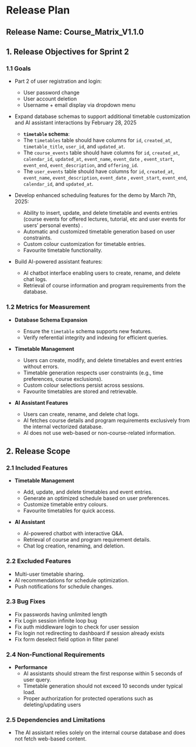 # Release Plan

## Release Name: Course_Matrix_V1.1.0

## 1. Release Objectives for Sprint 2

### 1.1 Goals

- Part 2 of user registration and login:

  - User password change
  - User account deletion
  - Username + email display via dropdown menu

- Expand database schemas to support additional timetable customization and AI assistant interactions by February 28, 2025

  - **`timetable` schema**:
  - The `timetables` table should have columns for `id`, `created_at`, `timetable_title`, `user_id`, and `updated_at`.
  - The `course_events` table should have columns for `id`, `created_at`, `calendar_id`, `updated_at`, `event_name`, `event_date` , `event_start`, `event_end`, `event_description`, and `offering_id`.
  - The `user_events` table should have columns for `id`, `created_at`, `event_name`, `event_description`, `event_date` , `event_start`, `event_end`, `calendar_id`, and `updated_at`.

- Develop enhanced scheduling features for the demo by March 7th, 2025:

  - Ability to insert, update, and delete timetable and events entries (course events for offered lectures, tutorial, etc and user events for users’ personal events) .
  - Automatic and customized timetable generation based on user constraints.
  - Custom colour customization for timetable entries.
  - Favourite timetable functionality.

- Build AI-powered assistant features:
  - AI chatbot interface enabling users to create, rename, and delete chat logs.
  - Retrieval of course information and program requirements from the database.

### 1.2 Metrics for Measurement

- **Database Schema Expansion**

  - Ensure the `timetable` schema supports new features.
  - Verify referential integrity and indexing for efficient queries.

- **Timetable Management**

  - Users can create, modify, and delete timetables and event entries without errors.
  - Timetable generation respects user constraints (e.g., time preferences, course exclusions).
  - Custom colour selections persist across sessions.
  - Favourite timetables are stored and retrievable.

- **AI Assistant Features**
  - Users can create, rename, and delete chat logs.
  - AI fetches course details and program requirements exclusively from the internal vectorized database.
  - AI does not use web-based or non-course-related information.

## 2. Release Scope

### 2.1 Included Features

- **Timetable Management**

  - Add, update, and delete timetables and event entries.
  - Generate an optimized schedule based on user preferences.
  - Customize timetable entry colours.
  - Favourite timetables for quick access.

- **AI Assistant**
  - AI-powered chatbot with interactive Q&A.
  - Retrieval of course and program requirement details.
  - Chat log creation, renaming, and deletion.

### 2.2 Excluded Features

- Multi-user timetable sharing.
- AI recommendations for schedule optimization.
- Push notifications for schedule changes.

### 2.3 Bug Fixes

- Fix passwords having unlimited length
- Fix Login session infinite loop bug
- Fix auth middleware login to check for user session
- Fix login not redirecting to dashboard if session already exists
- Fix form deselect field option in filter panel

### 2.4 Non-Functional Requirements

- **Performance**
  - AI assistants should stream the first response within 5 seconds of user query.
  - Timetable generation should not exceed 10 seconds under typical load.
  - Proper authorization for protected operations such as deleting/updating users

### 2.5 Dependencies and Limitations

- The AI assistant relies solely on the internal course database and does not fetch web-based content.
